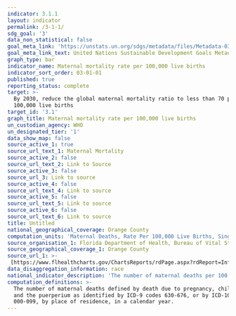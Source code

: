 ```yaml
---
indicator: 3.1.1
layout: indicator
permalink: /3-1-1/
sdg_goal: '3'
data_non_statistical: false
goal_meta_link: 'https://unstats.un.org/sdgs/metadata/files/Metadata-03-01-01.pdf'
goal_meta_link_text: United Nations Sustainable Development Goals Metadata (pdf 865kB)
graph_type: bar
indicator_name: Maternal mortality rate per 100,000 live births
indicator_sort_order: 03-01-01
published: true
reporting_status: complete
target: >-
  By 2030, reduce the global maternal mortality ratio to less than 70 per
  100,000 live births
target_id: '3.1'
graph_title: Maternal mortality rate per 100,000 live births
un_custodian_agency: WHO
un_designated_tier: '1'
data_show_map: false
source_active_1: true
source_url_text_1: Maternal Mortality
source_active_2: false
source_url_text_2: Link to Source
source_active_3: false
source_url_3: Link to source
source_active_4: false
source_url_text_4: Link to source
source_active_5: false
source_url_text_5: Link to source
source_active_6: false
source_url_text_6: Link to source
title: Untitled
national_geographical_coverage: Orange County
computation_units: 'Maternal Deaths, Rate Per 100,000 Live Births, Single Year'
source_organisation_1: Florida Department of Health, Bureau of Vital Statistics
source_geographical_coverage_1: Orange County
source_url_1: >-
 [https://www.flhealthcharts.gov/ChartsReports/rdPage.aspx?rdReport=InfantDeath.DataViewer&cid=0392]
data_disaggregation_information: race
national_indicator_description: 'The number of maternal deaths per 100,000 live births'
computation_definitions: >-
  The number of maternal deaths defined by death due to pregnancy, childbirth
  and the puerperium as identified by ICD-9 codes 630-676, or by ICD-10 codes
  000-099, by place of residence, in a calendar year.
---
```

